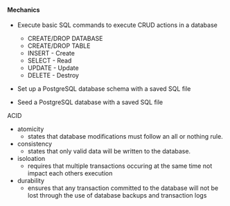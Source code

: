 #### Mechanics
- Execute basic SQL commands to execute CRUD actions in a database
  - CREATE/DROP DATABASE
  - CREATE/DROP TABLE
  - INSERT - Create
  - SELECT - Read
  - UPDATE - Update
  - DELETE - Destroy

- Set up a PostgreSQL database schema with a saved SQL file
- Seed a PostgreSQL database with a saved SQL file


ACID
- atomicity
  - states that database modifications must follow an all or nothing rule.
- consistency
  - states that only valid data will be written to the database.
- isoloation
  - requires that multiple transactions occuring at the same time not impact each others execution
- durability
  - ensures that any transaction committed to the database will not be lost through the use of database backups and transaction logs
